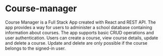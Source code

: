 # Course-manager
Course Manager is a Full Stack App created with React and REST API. 
The app  provides a way for users to administer a school database 
containing information about courses. 
The app supports basic CRUD operations and user authentication.
Users can create a course, view course details, 
update and delete a course. 
Update and delete are only possible if the course belongs to the signed-in user.
